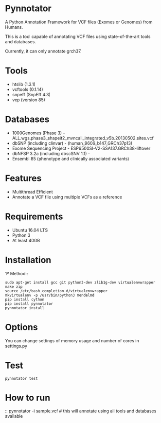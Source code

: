 # Pynnotator

A Python Annotation Framework for VCF files (Exomes or Genomes) from Humans.

This is a tool capable of annotating VCF files using state-of-the-art tools and databases.

Currently, it can only annotate grch37.

Tools
=====

- htslib (1.3.1)
- vcftools (0.1.14)
- snpeff (SnpEff 4.3)
- vep (version 85)

Databases
=========

- 1000Genomes (Phase 3) - ALL.wgs.phase3_shapeit2_mvncall_integrated_v5b.20130502.sites.vcf 
- dbSNP (including clinvar) - (human_9606_b147_GRCh37p13) 
- Exome Sequencing Project - ESP6500SI-V2-SSA137.GRCh38-liftover
- dbNFSP 3.2a (including dbscSNV 1.1) - 
- Ensembl 85 (phenotype and clinically associated variants)


Features
========
- Multithread Efficient
- Annotate a VCF file using multiple VCFs as a reference

Requirements
============

- Ubuntu 16.04 LTS
- Python 3
- At least 40GB

Installation 
============

1º Method::
    
    sudo apt-get install gcc git python3-dev zlib1g-dev virtualenvwrapper make zip
    source /etc/bash_completion.d/virtualenvwrapper
    mkvirtualenv -p /usr/bin/python3 mendelmd
    pip install cython 
    pip install pynnotator
    pynnotator install

Options
=======

You can change settings of memory usage and number of cores in settings.py

Test
====

    pynnotator test

How to run
==========
::
    pynnotator -i sample.vcf
    # this will annotate using all tools and databases available

